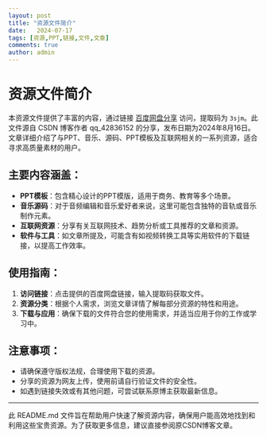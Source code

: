 ```yaml
---
layout: post
title: "资源文件简介"
date:   2024-07-17
tags: [资源,PPT,链接,文件,文章]
comments: true
author: admin
---
```

# 资源文件简介

本资源文件提供了丰富的内容，通过链接 [百度网盘分享](https://pan.baidu.com/s/1zN65F2RcRTGqr62c2zdh0g) 访问，提取码为 `3sjm`。此文件源自 CSDN 博客作者 qq_42836152 的分享，发布日期为2024年8月16日。文章详细介绍了与PPT、音乐、源码、PPT模板及互联网相关的一系列资源，适合寻求高质量素材的用户。

## 主要内容涵盖：

- **PPT模板**：包含精心设计的PPT模版，适用于商务、教育等多个场景。
- **音乐源码**：对于音频编辑和音乐爱好者来说，这里可能包含独特的音轨或音乐制作元素。
- **互联网资源**：分享有关互联网技术、趋势分析或工具推荐的文章和资源。
- **软件与工具**：如文章所提及，可能含有如视频转换工具等实用软件的下载链接，以提高工作效率。

## 使用指南：

1. **访问链接**：点击提供的百度网盘链接，输入提取码获取文件。
2. **资源分类**：根据个人需求，浏览文章详情了解每部分资源的特性和用途。
3. **下载与应用**：确保下载的文件符合您的使用需求，并适当应用于你的工作或学习中。

## 注意事项：

- 请确保遵守版权法规，合理使用下载的资源。
- 分享的资源为网友上传，使用前请自行验证文件的安全性。
- 如遇到链接失效或有其他问题，可尝试联系原博主获取最新信息。

---

此 README.md 文件旨在帮助用户快速了解资源内容，确保用户能高效地找到和利用这些宝贵资源。为了获取更多信息，建议直接参阅原CSDN博客文章。
